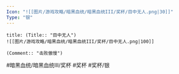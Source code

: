 ```yaml
---
Icon: "![[图片/游戏攻略/暗黑血统/暗黑血统III/奖杯/目中无人.png|30]]"
Type: "银"
---
```

```ad-common-silver-trophy
title: (Title:: "目中无人")
![[图片/游戏攻略/暗黑血统/暗黑血统III/奖杯/目中无人.png|100]]

(Comment:: "击败傲慢")
```

#暗黑血统/暗黑血统III/奖杯 #奖杯 #奖杯/银
